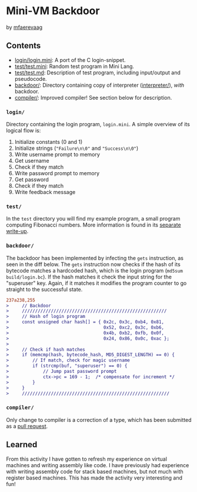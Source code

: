Mini-VM Backdoor
===============
by [mfaerevaag](github.com/mfaerevaag)

## Contents
 * [login/login.mini](login/login.mini): A port of the C login-snippet.
 * [test/test.mini](test/test.mini): Random test program in Mini Lang.
 * [test/test.md](test/test.md): Description of test program,
   including input/output and pseudocode.
 * [backdoor/](backdoor/): Directory containing copy of interpreter
   ([interpreter/](interpreter/)), *with* backdoor.
 * [compiler/](compiler/): Improved compiler! See section below for
   description.

### `login/`
Directory containing the login program, `login.mini`. A simple
overview of its logical flow is:

  1. Initialize constants (0 and 1)
  2. Initialize strings (`"Failure\n\0"` and `"Success\n\0"`)
  3. Write username prompt to memory
  4. Get username
  5. Check if they match
  6. Write password prompt to memory
  7. Get password
  8. Check if they match
  9. Write feedback message

### `test/`
In the `test` directory you will find my example program, a small
program computing Fibonacci numbers. More information is found in
its [separate write-up](test/test.md).

### `backdoor/`
The backdoor has been implemented by infecting the `gets` instruction,
as seen in the diff below. The `gets` instruction now checks if the
hash of its bytecode matches a hardcoded hash, which is the login
program (`md5sum build/login.bc`). If the hash matches it check the
input string for the "superuser" key. Again, if it matches it modifies
the program counter to go straight to the successful state.

```diff
237a238,255
>     // Backdoor
>     ///////////////////////////////////////////////////////
>     // Hash of login program
>     const unsigned char hash[] = { 0x2c, 0x3c, 0xb4, 0x81,
>                                    0x52, 0xc2, 0x3c, 0xb6,
>                                    0x4b, 0xb2, 0xfb, 0x0f,
>                                    0x24, 0x86, 0x0c, 0xac };
>
>     // Check if hash matches
>     if (memcmp(hash, bytecode_hash, MD5_DIGEST_LENGTH) == 0) {
>         // If match, check for magic username
>         if (strcmp(buf, "superuser") == 0) {
>             // Jump past password prompt
>             ctx->pc = 169 - 1;  /* compensate for increment */
>         }
>     }
>     ////////////////////////////////////////////////////////
```

### `compiler/`
Only change to compiler is a correction of a type, which has been
submitted as
a [pull request](https://github.com/KAIST-IS521/mini-vm/pull/4).

## Learned
From this activity I have gotten to refresh my experience on virtual
machines and writing assembly like code. I have previously had
experience with writing assembly code for stack based machines, but
not much with register based machines. This has made the activity very
interesting and fun!
